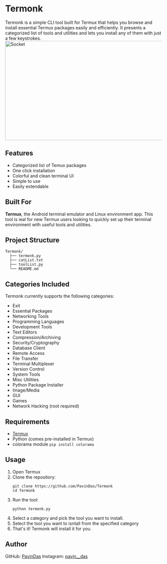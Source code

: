 # Termonk
Termonk is a simple CLI tool built for Termux that helps you browse and install essential Termux packages easily and efficiently. It presents a categorized list of tools and utilities and lets you install any of them with just a few keystrokes.
<img src="https://socialify.git.ci/PavinDas/Termonk/image?description=1&font=KoHo&language=1&name=1&owner=1&pattern=Solid&theme=Dark" alt="Socket" width="640" height="320" />

## Features
- Categorized list of Temux packages
- One click installation
- Colorful and clean terminal UI
- Simple to use
- Easily extendable

## Built For
**Termux**, the Android terminal emulator and Linux environment app.
This tool is ieal for new Termux users looking to quickly set up their terminal environment with useful tools and utilities.

## Project Structure
```
Termonk/
  ├── termonk.py           
  ├── catList.txt          
  ├── toolList.py         
  └── README.md        
```

## Categories Included
Termonk currently supports the following categories: 

- Exit
- Essential Packages
- Networking Tools
- Programming Languages
- Development Tools
- Text Editors
- Compression/Archiving
- Security/Cryptography
- Database Client
- Remote Access
- File Transfer
- Terminal Multiplexer
- Version Control
- System Tools
- Misc Utilities
- Python Package Installer
- Image/Media
- GUI
- Games
- Network Hacking (root required)

## Requirements
- [Termux](https://f-droid.org/packages/com.termux/)
- Python (comes pre-installed in Termux)
- colorama module
	```pip install colorama```
	
## Usage

1. Open Termux
2. Clone the repository:
	``` 
	git clone https://github.com/PavinDas/Termonk
	cd Termonk
	```
3.  Run the tool:
	```
	python termonk.py
	```
4. Select a category and pick the tool you want to install.
5. Select the tool you want to isntall from the specified category
6. That's it! Termonk will install it for you.

## Author
GitHub: [PavinDas](https://github.com/PavinDas)
Instagram: [pavin__das](https://instagram.com/pavin__das)
